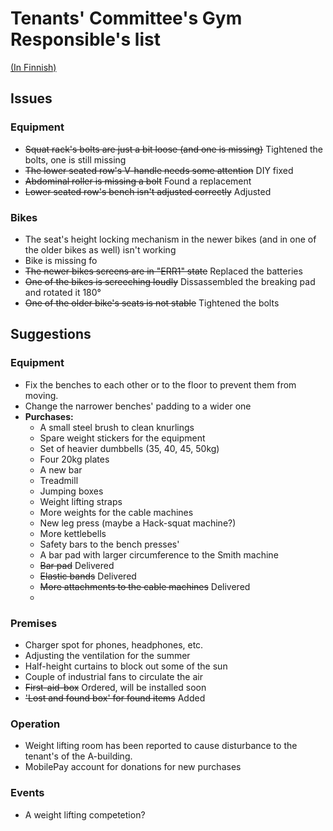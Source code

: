 # Tenants' Committee's Gym Responsible's list
[(In Finnish)](README-FI.md)

## Issues

### Equipment
- ~~Squat rack's bolts are just a bit loose (and one is missing)~~ Tightened the bolts, one is still missing
- ~~The lower seated row's V-handle needs some attention~~ DIY fixed
- ~~Abdominal roller is missing a bolt~~ Found a replacement
- ~~Lower seated row's bench isn't adjusted correctly~~ Adjusted

### Bikes
- The seat's height locking mechanism in the newer bikes (and in one of the older bikes as well) isn't working
- Bike is missing fo
- ~~The newer bikes screens are in "ERR1" state~~ Replaced the batteries
- ~~One of the bikes is screeching loudly~~ Dissassembled the breaking pad and rotated it 180°
- ~~One of the older bike's seats is not stable~~ Tightened the bolts

## Suggestions

### Equipment
- Fix the benches to each other or to the floor to prevent them from moving.
- Change the narrower benches' padding to a wider one
- **Purchases:**
  - A small steel brush to clean knurlings
  - Spare weight stickers for the equipment
  - Set of heavier dumbbells (35, 40, 45, 50kg)
  - Four 20kg plates
  - A new bar
  - Treadmill
  - Jumping boxes
  - Weight lifting straps
  - More weights for the cable machines
  - New leg press (maybe a Hack-squat machine?)
  - More kettlebells
  - Safety bars to the bench presses'
  - A bar pad with larger circumference to the Smith machine
  - ~~Bar pad~~ Delivered 
  - ~~Elastic bands~~ Delivered
  - ~~More attachments to the cable machines~~ Delivered
  - 

### Premises

- Charger spot for phones, headphones, etc.
- Adjusting the ventilation for the summer
- Half-height curtains to block out some of the sun
- Couple of industrial fans to circulate the air
- ~~First-aid-box~~ Ordered, will be installed soon
- ~~'Lost and found box' for found items~~ Added

### Operation
- Weight lifting room has been reported to cause disturbance to the tenant's of the A-building.
- MobilePay account for donations for new purchases

### Events
- A weight lifting competetion? 
